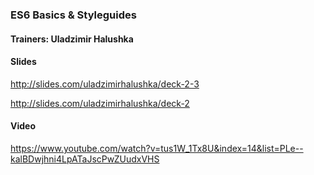 
### ES6 Basics & Styleguides

#### Trainers: Uladzimir Halushka

#### Slides 

http://slides.com/uladzimirhalushka/deck-2-3

http://slides.com/uladzimirhalushka/deck-2

#### Video

https://www.youtube.com/watch?v=tus1W_1Tx8U&index=14&list=PLe--kalBDwjhni4LpATaJscPwZUudxVHS

